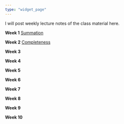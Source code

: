 ```yaml
---
type: "widget_page"
---
```


I will post weekly lecture notes of the class material here.

**Week 1** [Summation](https://drive.google.com/file/d/19iJ3l224673lOiMviR_NZk_aLUUXLW73/view?usp=sharing)

**Week 2** [Completeness](https://drive.google.com/file/d/1BpkL0dXREW2XQFWLBxurFRGQB66wYMWL/view?usp=sharing)

**Week 3** 

**Week 4**

**Week 5**

**Week 6**

**Week 7**

**Week 8**

**Week 9**

**Week 10**
